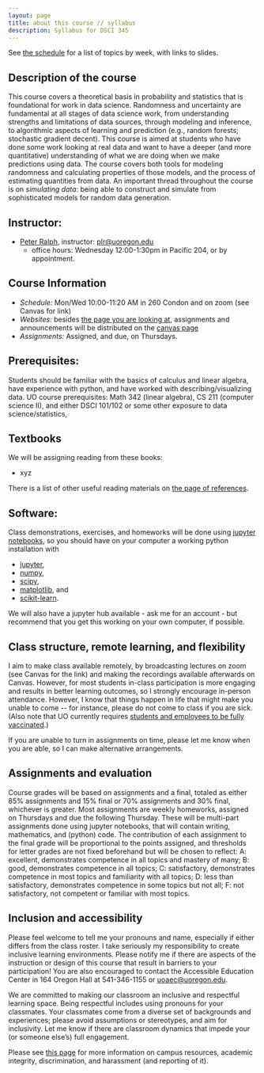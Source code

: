 ```yaml
---
layout: page
title: about this course // syllabus
description: Syllabus for DSCI 345
---
```


See [the schedule](schedule.html) for a list of topics by week, with links to slides.

## Description of the course

This course covers a theoretical basis in probability and statistics
that is foundational for work in data science.
Randomness and uncertainty are fundamental at all stages of data science work,
from understanding strengths and limitations of data sources,
through modeling and inference,
to algorithmic aspects of learning and prediction
(e.g., random forests; stochastic gradient decent).
This course is aimed at students who have done some work looking at real data
and want to have a deeper (and more quantitative)
understanding of what we are doing when we make predictions using data.
The course covers
both tools for modeling randomness and calculating properties of those models,
and the process of estimating quantities from data.
An important thread throughout the course is on *simulating data*:
being able to construct and simulate from sophisticated models for random data generation.


## Instructor:

- [Peter Ralph](https://pages.uoregon.edu/plr/), instructor: plr@uoregon.edu
    * office hours: Wednesday 12:00-1:30pm in Pacific 204,
      or by appointment.

## Course Information

- *Schedule:* Mon/Wed 10:00-11:20 AM in 260 Condon and on zoom (see Canvas for link)
- *Websites:* besides [the page you are looking at](https://UOdsci.github.io/dsci345/),
    assignments and announcements will be distributed
    on the [canvas page](https://canvas.uoregon.edu/)
- *Assignments:* Assigned, and due, on Thursdays.

## Prerequisites:

Students should be familiar with the basics of calculus and linear algebra,
have experience with python,
and have worked with describing/visualizing data.
UO course prerequisites:
Math 342 (linear algebra), CS 211 (computer science II), and
either DSCI 101/102 or some other exposure to data science/statistics,

## Textbooks

We will be assigning reading from these books:

- xyz

There is a list of other useful reading materials on [the page of references](reference.html).

## Software:

Class demonstrations, exercises, and homeworks
will be done using [jupyter notebooks](https://jupyter.org/),
so you should have on your computer a working python installation
with

- [jupyter](https://jupyter.org/),
- [numpy](https://numpy.org/),
- [scipy](https://scipy.org/),
- [matplotlib](https://matplotlib.org/), and
- [scikit-learn](https://scikit-learn.org/).

We will also have a jupyter hub available -
ask me for an account - but recommend that you
get this working on your own computer, if possible.


## Class structure, remote learning, and flexibility

I aim to make class available remotely,
by broadcasting lectures on zoom (see Canvas for the link)
and making the recordings available afterwards on Canvas.
However, for most students in-class participation is more engaging
and results in better learning outcomes,
so I strongly encourage in-person attendance.
However, I know that things happen in life that might make you unable to come --
for instance, please do not come to class if you are sick.
(Also note that UO currently requires
[students and employees to be fully vaccinated](https://coronavirus.uoregon.edu/).)

If you are unable to turn in assignments on time,
please let me know when you are able,
so I can make alternative arrangements.

## Assignments and evaluation

Course grades will be based on assignments and a final,
totaled as either 85% assignments and 15% final or 70% assignments and 30% final,
whichever is greater.
Most assignments are weekly homeworks,
assigned on Thursdays and due the following Thursday.
These will be multi-part assignments done using jupyter notebooks,
that will contain writing, mathematics, and (python) code.
The contribution of each assignment to the final grade will be proportional to the points assigned,
and thresholds for letter grades are not fixed beforehand
but will be chosen to reflect:
A: excellent, demonstrates competence in all topics and mastery of many;
B: good, demonstrates competence in all topics;
C: satisfactory, demonstrates competence in most topics and familiarity with all topics;
D: less than satisfactory, demonstrates competence in some topics but not all;
F: not satisfactory, not competent or familiar with most topics.


## Inclusion and accessibility

Please feel welcome to tell me your pronouns and name,
especially if either differs from the class roster.
I take seriously my responsibility to create inclusive learning environments.
Please notify me if there are aspects of the instruction or design of this
course that result in barriers to your participation! You are also encouraged
to contact the Accessible Education Center in 164 Oregon Hall at 541-346-1155
or uoaec@uoregon.edu.

We are committed to making our classroom an inclusive and respectful learning space.
Being respectful includes using pronouns for your classmates.
Your classmates come from a diverse set of backgrounds and experiences;
please avoid assumptions or stereotypes, and aim for inclusivity.
Let me know if there are classroom dynamics that impede your (or someone else’s) full engagement. 

Please see [this page](policies.html) for more information on
campus resources, academic integrity, discrimination, and harassment (and reporting of it).

